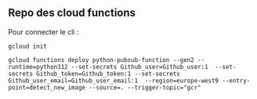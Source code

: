 ## Repo des cloud functions

Pour connecter le cli : 
``` 
gcloud init
```
```
gcloud functions deploy python-pubsub-function --gen2 --runtime=python312 --set-secrets Github_user=Github_user:1  --set-secrets Github_token=Github_token:1 --set-secrets Github_user_email=Github_user_email:1  --region=europe-west9 --entry-point=detect_new_image --source=. --trigger-topic="gcr"
```